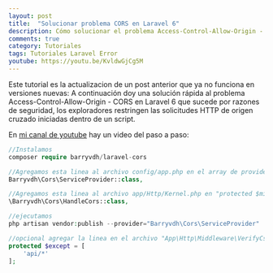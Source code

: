 ```yaml
---
layout: post
title:  "Solucionar problema CORS en Laravel 6"
description: Cómo solucionar el problema Access-Control-Allow-Origin - CORS en Laravel 6
comments: true
category: Tutoriales
tags: Tutoriales Laravel Error
youtube: https://youtu.be/KvldwGjCg5M
---
```

Este tutorial es la actualizacion de un post anterior que ya no funciona en versiones nuevas:
A continuación doy una solución rápida al problema Access-Control-Allow-Origin - CORS en Laravel 6 que sucede por razones de seguridad, los exploradores restringen las solicitudes HTTP de origen cruzado iniciadas dentro de un script.

En <a target="_blank" href="{{ page.youtube }}">mi canal de youtube</a> hay un video del paso a paso:

```PHP
//Instalamos
composer require barryvdh/laravel-cors

//Agregamos esta linea al archivo config/app.php en el array de providers
Barryvdh\Cors\ServiceProvider::class,

//Agregamos esta linea al archivo app/Http/Kernel.php en "protected $middleware"
\Barryvdh\Cors\HandleCors::class,

//ejecutamos
php artisan vendor:publish --provider="Barryvdh\Cors\ServiceProvider"

//opcional agregar la linea en el archivo "App\Http\Middleware\VerifyCsrfToken"
protected $except = [
    'api/*'
];
```
